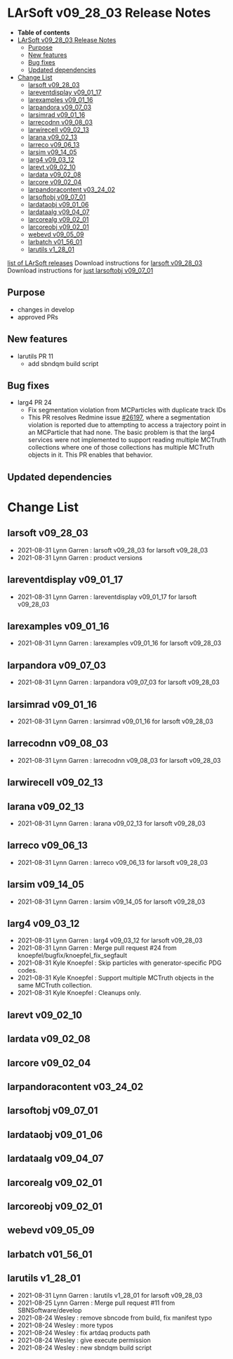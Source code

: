 LArSoft v09\_28\_03 Release Notes
======================================================================

-   **Table of contents**
-   [LArSoft v09\_28\_03 Release Notes](#LArSoft-v09_28_03-Release-Notes)
    -   [Purpose](#Purpose)
    -   [New features](#New-features)
    -   [Bug fixes](#Bug-fixes)
    -   [Updated dependencies](#Updated-dependencies)
-   [Change List](#Change-List)
    -   [larsoft v09\_28\_03](#larsoft-v09_28_03)
    -   [lareventdisplay v09\_01\_17](#lareventdisplay-v09_01_17)
    -   [larexamples v09\_01\_16](#larexamples-v09_01_16)
    -   [larpandora v09\_07\_03](#larpandora-v09_07_03)
    -   [larsimrad v09\_01\_16](#larsimrad-v09_01_16)
    -   [larrecodnn v09\_08\_03](#larrecodnn-v09_08_03)
    -   [larwirecell v09\_02\_13](#larwirecell-v09_02_13)
    -   [larana v09\_02\_13](#larana-v09_02_13)
    -   [larreco v09\_06\_13](#larreco-v09_06_13)
    -   [larsim v09\_14\_05](#larsim-v09_14_05)
    -   [larg4 v09\_03\_12](#larg4-v09_03_12)
    -   [larevt v09\_02\_10](#larevt-v09_02_10)
    -   [lardata v09\_02\_08](#lardata-v09_02_08)
    -   [larcore v09\_02\_04](#larcore-v09_02_04)
    -   [larpandoracontent v03\_24\_02](#larpandoracontent-v03_24_02)
    -   [larsoftobj v09\_07\_01](#larsoftobj-v09_07_01)
    -   [lardataobj v09\_01\_06](#lardataobj-v09_01_06)
    -   [lardataalg v09\_04\_07](#lardataalg-v09_04_07)
    -   [larcorealg v09\_02\_01](#larcorealg-v09_02_01)
    -   [larcoreobj v09\_02\_01](#larcoreobj-v09_02_01)
    -   [webevd v09\_05\_09](#webevd-v09_05_09)
    -   [larbatch v01\_56\_01](#larbatch-v01_56_01)
    -   [larutils v1\_28\_01](#larutils-v1_28_01)

[list of LArSoft releases](LArSoft_release_list)
Download instructions for [larsoft v09\_28\_03](http://scisoft.fnal.gov/scisoft/bundles/larsoft/v09_28_03/larsoft-v09_28_03.html)
Download instructions for [just larsoftobj v09\_07\_01](http://scisoft.fnal.gov/scisoft/bundles/larsoftobj/v09_07_01/larsoftobj-v09_07_01.html)

Purpose
--------------------

-   changes in develop
-   approved PRs

New features
------------------------------

-   larutils PR 11
    -   add sbndqm build script

Bug fixes
------------------------

-   larg4 PR 24
    -   Fix segmentation violation from MCParticles with duplicate track IDs
    -   This PR resolves Redmine issue [\#26197](/redmine/issues/26197 "Bug: MCParticles have non-unique TrackIDs and SegFault when trying to access Trajectory information  (Closed)"), where a segmentation violation is reported due to attempting to access a trajectory point in an MCParticle that had none. The basic problem is that the larg4 services were not implemented to support reading multiple MCTruth collections where one of those collections has multiple MCTruth objects in it. This PR enables that behavior.

Updated dependencies
----------------------------------------------

Change List
============================

larsoft v09\_28\_03
------------------------------------------

-   2021-08-31 Lynn Garren : larsoft v09\_28\_03 for larsoft v09\_28\_03
-   2021-08-31 Lynn Garren : product versions

lareventdisplay v09\_01\_17
----------------------------------------------------------

-   2021-08-31 Lynn Garren : lareventdisplay v09\_01\_17 for larsoft v09\_28\_03

larexamples v09\_01\_16
--------------------------------------------------

-   2021-08-31 Lynn Garren : larexamples v09\_01\_16 for larsoft v09\_28\_03

larpandora v09\_07\_03
------------------------------------------------

-   2021-08-31 Lynn Garren : larpandora v09\_07\_03 for larsoft v09\_28\_03

larsimrad v09\_01\_16
----------------------------------------------

-   2021-08-31 Lynn Garren : larsimrad v09\_01\_16 for larsoft v09\_28\_03

larrecodnn v09\_08\_03
------------------------------------------------

-   2021-08-31 Lynn Garren : larrecodnn v09\_08\_03 for larsoft v09\_28\_03

larwirecell v09\_02\_13
--------------------------------------------------

larana v09\_02\_13
----------------------------------------

-   2021-08-31 Lynn Garren : larana v09\_02\_13 for larsoft v09\_28\_03

larreco v09\_06\_13
------------------------------------------

-   2021-08-31 Lynn Garren : larreco v09\_06\_13 for larsoft v09\_28\_03

larsim v09\_14\_05
----------------------------------------

-   2021-08-31 Lynn Garren : larsim v09\_14\_05 for larsoft v09\_28\_03

larg4 v09\_03\_12
--------------------------------------

-   2021-08-31 Lynn Garren : larg4 v09\_03\_12 for larsoft v09\_28\_03
-   2021-08-31 Lynn Garren : Merge pull request \#24 from knoepfel/bugfix/knoepfel\_fix\_segfault
-   2021-08-31 Kyle Knoepfel : Skip particles with generator-specific PDG codes.
-   2021-08-31 Kyle Knoepfel : Support multiple MCTruth objects in the same MCTruth collection.
-   2021-08-31 Kyle Knoepfel : Cleanups only.

larevt v09\_02\_10
----------------------------------------

lardata v09\_02\_08
------------------------------------------

larcore v09\_02\_04
------------------------------------------

larpandoracontent v03\_24\_02
--------------------------------------------------------------

larsoftobj v09\_07\_01
------------------------------------------------

lardataobj v09\_01\_06
------------------------------------------------

lardataalg v09\_04\_07
------------------------------------------------

larcorealg v09\_02\_01
------------------------------------------------

larcoreobj v09\_02\_01
------------------------------------------------

webevd v09\_05\_09
----------------------------------------

larbatch v01\_56\_01
--------------------------------------------

larutils v1\_28\_01
------------------------------------------

-   2021-08-31 Lynn Garren : larutils v1\_28\_01 for larsoft v09\_28\_03
-   2021-08-25 Lynn Garren : Merge pull request \#11 from SBNSoftware/develop
-   2021-08-24 Wesley : remove sbncode from build, fix manifest typo
-   2021-08-24 Wesley : more typos
-   2021-08-24 Wesley : fix artdaq products path
-   2021-08-24 Wesley : give execute permission
-   2021-08-24 Wesley : new sbndqm build script
